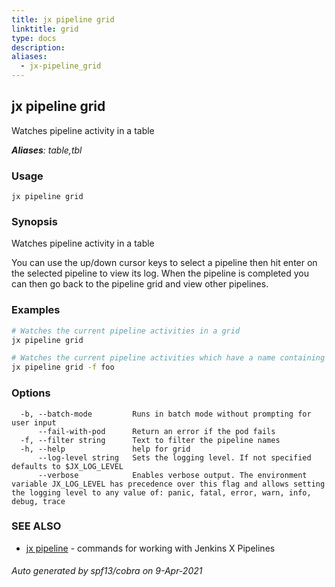 ```yaml
---
title: jx pipeline grid
linktitle: grid
type: docs
description: 
aliases:
  - jx-pipeline_grid
---
```


## jx pipeline grid

Watches pipeline activity in a table

***Aliases**: table,tbl*

### Usage

```
jx pipeline grid
```

### Synopsis

Watches pipeline activity in a table 

You can use the up/down cursor keys to select a pipeline then hit enter on the selected pipeline to view its log. When the pipeline is completed you can then go back to the pipeline grid and view other pipelines.

### Examples

  ```bash
  # Watches the current pipeline activities in a grid
  jx pipeline grid
  
  # Watches the current pipeline activities which have a name containing 'foo'
  jx pipeline grid -f foo

  ```
### Options

```
  -b, --batch-mode         Runs in batch mode without prompting for user input
      --fail-with-pod      Return an error if the pod fails
  -f, --filter string      Text to filter the pipeline names
  -h, --help               help for grid
      --log-level string   Sets the logging level. If not specified defaults to $JX_LOG_LEVEL
      --verbose            Enables verbose output. The environment variable JX_LOG_LEVEL has precedence over this flag and allows setting the logging level to any value of: panic, fatal, error, warn, info, debug, trace
```

### SEE ALSO

* [jx pipeline](..)	 - commands for working with Jenkins X Pipelines

###### Auto generated by spf13/cobra on 9-Apr-2021

